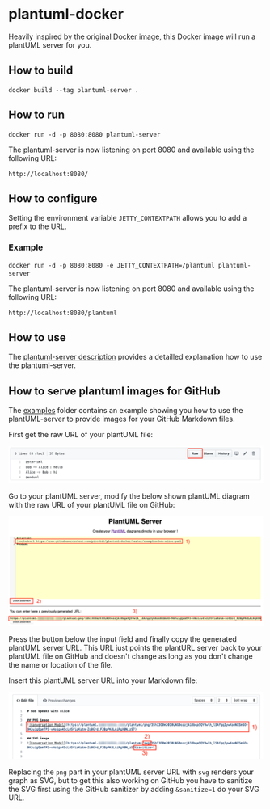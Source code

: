 # plantuml-docker

Heavily inspired by the [original Docker image](https://github.com/plantuml/plantuml-server), this Docker image will run a plantUML server for you.

## How to build

    docker build --tag plantuml-server .

## How to run

    docker run -d -p 8080:8080 plantuml-server
    
The plantuml-server is now listening on port 8080 and available using the following URL:

    http://localhost:8080/
    
## How to configure

Setting the environment variable `JETTY_CONTEXTPATH` allows you to add a prefix to the URL.

### Example

    docker run -d -p 8080:8080 -e JETTY_CONTEXTPATH=/plantuml plantuml-server

The plantuml-server is now listening on port 8080 and available using the following URL:

    http://localhost:8080/plantuml

## How to use

The [plantuml-server description](http://plantuml.com/de/server) provides a detailled explanation how to use the plantuml-server.

## How to serve plantuml images for GitHub

The [examples](examples) folder contains an example showing you how to use the plantUML-server to provide images for your GitHub Markdown files.

First get the raw URL of your plantUML file:

![](doc/images/raw-url.png)

Go to your plantUML server, modify the below shown plantUML diagram with the raw URL of your plantUML file on GitHub:

![](doc/images/plantuml-url.png)

Press the button below the input field and finally copy the generated plantUML server URL. This URL just points the plantURL server back to your plantUML file on GitHub and doesn't change as long as you don't change the name or location of the file.

Insert this plantUML server URL into your Markdown file:

![](doc/images/use-in-markdown.png)

Replacing the `png` part in your plantUML server URL with `svg` renders your graph as SVG, but to get this also working on GitHub you have to sanitize the SVG first using the GitHub sanitizer by adding `&sanitize=1` do your SVG URL.
